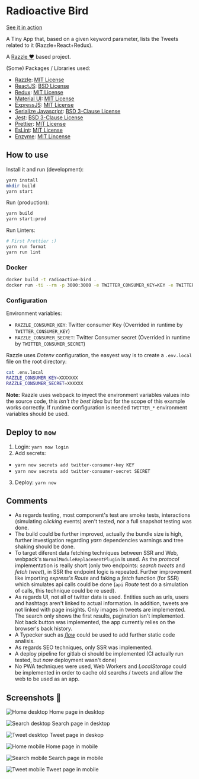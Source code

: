 # Radioactive Bird

[See it in action](https://radioactive-bird-efgghdwsle.now.sh/search/React)

A Tiny App that, based on a given keyword parameter, lists the Tweets related to it (Razzle+React+Redux).

A [Razzle ♥](https://github.com/jaredpalmer/razzle) based project.


(Some) Packages / Libraries used:

* [Razzle](https://github.com/jaredpalmer/razzle): [MIT License](https://github.com/jaredpalmer/razzle/blob/master/LICENSE)
* [ReactJS](https://github.com/facebook/react): [BSD License](https://github.com/facebook/react/blob/master/LICENSE)
* [Redux](https://github.com/reactjs/redux): [MIT License](https://github.com/reactjs/redux/blob/master/LICENSE.md)
* [Material UI](https://github.com/callemall/material-ui): [MIT License](https://github.com/callemall/material-ui/blob/v1-beta/LICENSE)
* [ExpressJS](https://github.com/expressjs/express): [MIT License](https://github.com/expressjs/express/blob/master/LICENSE)
* [Serialize Javascript](https://github.com/yahoo/serialize-javascript): [BSD 3-Clause License](https://github.com/yahoo/serialize-javascript/blob/master/LICENSE)
* [Jest](https://github.com/facebook/jest): [BSD 3-Clause License](https://github.com/facebook/jest/blob/master/LICENSE)
* [Prettier](https://github.com/prettier/prettier): [MIT License](https://github.com/prettier/prettier/blob/master/LICENSE)
* [EsLint](https://github.com/eslint/eslint): [MIT License](https://github.com/eslint/eslint/blob/master/LICENSE)
* [Enzyme](https://github.com/airbnb/enzyme): [MIT Lincense](https://github.com/airbnb/enzyme/blob/master/LICENSE.md)

## How to use

Install it and run (development):

```bash
yarn install
mkdir build
yarn start
```

Run (production):

```bash
yarn build
yarn start:prod
```

Run Linters:

```bash
# First Prettier :)
yarn run format
yarn run lint
```

### Docker

```bash
docker build -t radioactive-bird .
docker run -ti --rm -p 3000:3000 -e TWITTER_CONSUMER_KEY=KEY -e TWITTER_CONSUMER_SECRET=SECRET radioactive-bird
```

### Configuration

Environment variables:

* `RAZZLE_CONSUMER_KEY`: Twitter consumer Key (Overrided in runtime by `TWITTER_CONSUMER_KEY`)
* `RAZZLE_CONSUMER_SECRET`: Twitter Consumer secret (Overrided in runtime by `TWITTER_CONSUMER_SECRET`)

Razzle uses _Dotenv_ configuration, the easyest way is to create a `.env.local` file on the root directory:

```bash
cat .env.local
RAZZLE_CONSUMER_KEY=XXXXXXX
RAZZLE_CONSUMER_SECRET=XXXXXX
```

**Note:** Razzle uses webpack to inyect the environment variables values into the source code, this _isn't the best idea_ but for the scope of this example works correctly. If runtime configuration is needed `TWITTER_*` environment variables should be used.

## Deploy to `now`

1. Login: `yarn now login`
2. Add secrets:
  * `yarn now secrets add twitter-consumer-key KEY`
  * `yarn now secrets add twitter-consumer-secret SECRET`
3. Deploy: `yarn now`

## Comments

* As regards testing, most component's test are smoke tests, interactions (simulating _clicking_ events) aren't tested, nor a full snapshot testing was done.
* The build could be further improved, actually the bundle size is high, further investigation regarding _yarn_ dependencies warnings and tree shaking should be done.
* To target diferent data fetching techniques between SSR and Web, webpack's `NormalModuleReplacementPlugin` is used. As the _protocol_ implementation is really short (only two endpoints: _search tweets_ and _fetch tweet_), in SSR the endpoint logic is repeated. Further improvement like importing _express's Route_ and faking a _fetch_ function (for SSR) which simulates api calls could be done (`api` _Route_ test do a simulation of calls, this technique could be re used).
* As regards UI, not all of twitter data is used. Entities such as urls, users and hashtags aren't linked to actual information. In addition, tweets are not linked with page insights. Only images in tweets are implemented. The search only shows the first results, pagination isn't implemented. Not back button was implemented, the app currently relies on the browser's back history.
* A Typecker such as [_flow_](https://flow.org/) could be used to add further static code analisis.
* As regards SEO techniques, only SSR was implemented.
* A deploy pipeline for gitlab ci should be implemented (CI actually run tested, but _now_ deployment wasn't done)
* No PWA techniques were used, Web Workers and _LocalStorage_ could be implemented in order to cache old searchs / tweets and allow the web to be used as an app.

## Screenshots 🎉

![Home desktop](./images/home-desktop.png)
Home page in desktop

![Search desktop](./images/search-desktop.png)
Search page in desktop

![Tweet desktop](./images/tweet-desktop.png)
Tweet page in deskop

![Home mobile](./images/home-mobile.png)
Home page in mobile

![Search mobile](./images/search-mobile.png)
Search page in mobile

![Tweet mobile](./images/tweet-mobile.png)
Tweet page in mobile
